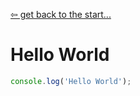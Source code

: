 [&#8678; get back to the start...](../README.md)
# Hello World

```js
console.log('Hello World');
```
